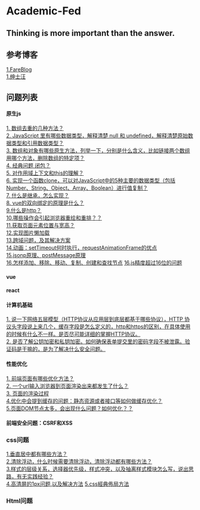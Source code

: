 #     Academic-Fed   
##  Thinking is more important than the answer.
## 参考博客
[1.FareBlog](https://blog.csdn.net/faremax)    
[1.绅士汪](https://segmentfault.com/a/1190000013508719)
## 问题列表  


#### 原生js
[1. 数组去重的几种方法？](https://github.com/shineSnow/academic/blob/master/%E6%95%B0%E7%BB%84%E5%8E%BB%E9%87%8D/index.html)  
[2. JavaScript 里有哪些数据类型，解释清楚 null 和 undefined，解释清楚原始数据类型和引用数据类型？](https://github.com/shineSnow/academic/blob/master/js%20%E6%95%B0%E6%8D%AE%E7%B1%BB%E5%9E%8B/README.md)  
[3. 数组和对象有哪些原生方法，列举一下，分别是什么含义，比如链接两个数组用哪个方法，删除数组的特定项？](https://github.com/shineSnow/academic/tree/master/%E6%95%B0%E7%BB%84%E5%92%8C%E5%AF%B9%E8%B1%A1%E5%8E%9F%E7%94%9F%E6%96%B9%E6%B3%95)  
[4. 经典问题 闭包？](https://github.com/shineSnow/academic/blob/master/%E9%97%AD%E5%8C%85/README.md)  
[5. 对作用域上下文和this的理解？]()  
[6. 实现一个函数clone，可以对JavaScript中的5种主要的数据类型（包括Number、String、Object、Array、Boolean）进行值复制？](https://github.com/shineSnow/academic/blob/master/clone%E5%87%BD%E6%95%B0/README.md)  
[7. 什么是继承，怎么实现？](https://github.com/shineSnow/academic/blob/master/js%E7%9A%84%E7%BB%A7%E6%89%BF/README.md)  
[8. vue的双向绑定的原理是什么？]()  
[9.什么是http？]()  
[10.哪些操作会引起浏览器重绘和重排？？]()  
[11.获取页面元素位置与宽高？]()  
[12.实现图片懒加载]()  
[13.跨域问题，及其解决方案]()  
[14.动画：setTimeout何时执行，requestAnimationFrame的优点]()  
[15.jsonp原理、postMessage原理]()  
[16.怎样添加、移除、移动、复制、创建和查找节点]() 
[16.js精度超过16位的问题](https://segmentfault.com/q/1010000008250331)  
#### vue
#### react
#### 计算机基础
[1. 说一下网络五层模型（HTTP协议从应用层到底层都基于哪些协议），HTTP 协议头字段说上来几个，缓存字段是怎么定义的，http和https的区别，在具体使用的时候有什么不一样。是否尽可能详细的掌握HTTP协议。](http://www.baidu,com)  
[2. 是否了解公钥加密和私钥加密。如何确保表单提交里的密码字段不被泄露。验证码是干嘛的，是为了解决什么安全问题。](http://www.baidu,com)
#### 性能优化
[1. 前端页面有哪些优化方法？]()  
[2. 一个url输入浏览器到页面渲染出来都发生了什么？]()  
[3. 页面的渲染过程]()  
[4.优化中会提到缓存的问题：静态资源或者接口等如何做缓存优化？]()  
[5.页面DOM节点太多，会出现什么问题？如何优化？？]() 
#### 前端安全问题：CSRF和XSS 




### css问题  
[1.垂直居中都有哪些方法？]()   
[2.清除浮动，什么时候需要清除浮动，清除浮动都有哪些方法？]()   
[3.样式的层级关系，选择器优先级，样式冲突，以及抽离样式模块怎么写，说出思路，有无实践经验？]()    
[4.高清屏的1px问题,以及解决方法](https://segmentfault.com/q/1010000005692673)
[5.css經典佈局方法](https://segmentfault.com/q/1010000005692673)


### Html问题  

